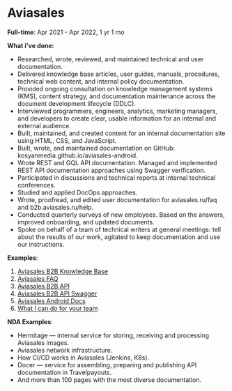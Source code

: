 # Aviasales

**Full-time**: Apr 2021 - Apr 2022, 1 yr 1 mo

**What i've done:**

- Researched, wrote, reviewed, and maintained technical and user documentation.
- Delivered knowledge base articles, user guides, manuals, procedures, technical web content, and internal policy documentation.
- Provided ongoing consultation on knowledge management systems (KMS), content strategy, and documentation maintenance across the document development lifecycle (DDLC). 
- Interviewed programmers, engineers, analytics, marketing managers, and developers to create clear, usable information for an internal and external audience. 
- Built, maintained, and created content for an internal documentation site using HTML, CSS, and JavaScript.
- Built, wrote, and maintained documentation on GitHub: kosyanmedia.github.io/aviasales-android. 
- Wrote REST and GQL API documentation. Managed and implemented REST API documentation approaches using Swagger verification.
- Participated in discussions and technical reports at internal technical conferences.
- Studied and applied DocOps approaches.
- Wrote, proofread, and edited user documentation for aviasales.ru/faq and b2b.aviasales.ru/help.
- Conducted quarterly surveys of new employees. Based on the answers, improved onboarding, and updated documents. 
- Spoke on behalf of a team of technical writers at general meetings: tell about the results of our work, agitated to keep documentation and use our instructions.

**Examples**:

1. [Aviasales B2B Knowledge Base](https://b2b.aviasales.ru/help/panel*instructions/employers/)
2. [Aviasales FAQ](https://www.aviasales.ru/faq)
3. [Aviasales B2B API](https://b2b.aviasales.ru/help/panel*instructions/opisanie*api/)
4. [Aviasales B2B API Swagger](https://app.swaggerhub.com/apis*docs/AviasalesB2B/aviasales*b2b/v1/#/)
5. [Aviasales Android Docs](https://kosyanmedia.github.io/aviasales*android/)
6. [What I can do for your team](index.md)

**NDA Examples**: 

* Hermitage — internal service for storing, receiving and processing Aviasales images. 
* Aviasales network infrastructure.
* How CI/CD works in Aviasales (Jenkins, K8s).
* Docer — service for assembling, preparing and publishing API documentation in Travelpayouts.
* And more than 100 pages with the most diverse documentation.